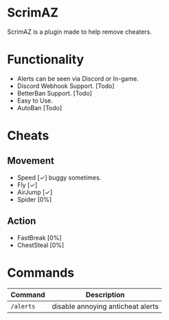 # ScrimAZ
ScrimAZ is a plugin made to help remove cheaters.

# Functionality

- Alerts can be seen via Discord or In-game.
- Discord Webhook Support. [Todo]
- BetterBan Support. [Todo]
- Easy to Use.
- AutoBan [Todo]

# Cheats
## Movement
- Speed [✓] buggy sometimes.
- Fly [✓]
- AirJump [✓]
- Spider [0%]
## Action
- FastBreak [0%]
- ChestSteal [0%]

# Commands

|**Command**|**Description**|
|-----------|---------------|
|`/alerts`|disable annoying anticheat alerts|
